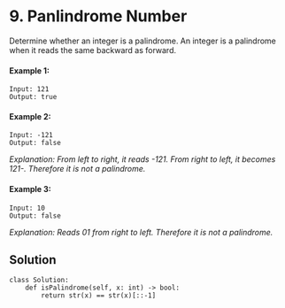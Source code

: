 # 9. Panlindrome Number
Determine whether an integer is a palindrome. An integer is a palindrome when it reads the same backward as forward.

#### Example 1:
```
Input: 121
Output: true
```
#### Example 2:
```
Input: -121
Output: false
```
*Explanation: From left to right, it reads -121. From right to left, it becomes 121-. Therefore it is not a palindrome.*

#### Example 3:
```
Input: 10
Output: false
```
*Explanation: Reads 01 from right to left. Therefore it is not a palindrome.*

## Solution
```
class Solution:
    def isPalindrome(self, x: int) -> bool:
        return str(x) == str(x)[::-1]
```
